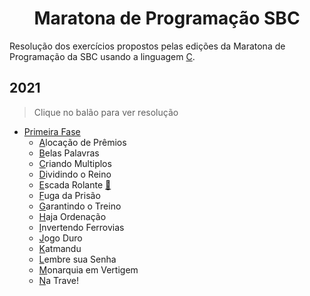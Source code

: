 <h1 align="center">Maratona de Programação SBC</h1>

Resolução dos exercícios propostos pelas edições da Maratona de Programação da SBC usando a linguagem [C](https://devdocs.io/c/).

## 2021
> Clique no balão para ver resolução
 - [Primeira Fase](https://maratona.sbc.org.br/hist/2021/primeira-fase/maratona.pdf)
   - [A](maratona.sbc.org.br/hist/2021/primeira-fase/maratona.pdf#page=2)locação de Prêmios
   - [B](maratona.sbc.org.br/hist/2021/primeira-fase/maratona.pdf#page=3)elas Palavras
   - [C](maratona.sbc.org.br/hist/2021/primeira-fase/maratona.pdf#page=4)riando Multiplos
   - [D](maratona.sbc.org.br/hist/2021/primeira-fase/maratona.pdf#page=6)ividindo o Reino
   - [E](maratona.sbc.org.br/hist/2021/primeira-fase/maratona.pdf#page=8)scada Rolante [:balloon:](sbc21-1E)
   - [F](maratona.sbc.org.br/hist/2021/primeira-fase/maratona.pdf#page=10)uga da Prisão
   - [G](maratona.sbc.org.br/hist/2021/primeira-fase/maratona.pdf#page=13)arantindo o Treino
   - [H](maratona.sbc.org.br/hist/2021/primeira-fase/maratona.pdf#page=14)aja Ordenação
   - [I](maratona.sbc.org.br/hist/2021/primeira-fase/maratona.pdf#page=15)nvertendo Ferrovias
   - [J](maratona.sbc.org.br/hist/2021/primeira-fase/maratona.pdf#page=18)ogo Duro
   - [K](maratona.sbc.org.br/hist/2021/primeira-fase/maratona.pdf#page=20)atmandu
   - [L](maratona.sbc.org.br/hist/2021/primeira-fase/maratona.pdf#page=22)embre sua Senha
   - [M](maratona.sbc.org.br/hist/2021/primeira-fase/maratona.pdf#page=23)onarquia em Vertigem
   - [N](maratona.sbc.org.br/hist/2021/primeira-fase/maratona.pdf#page=25)a Trave!
